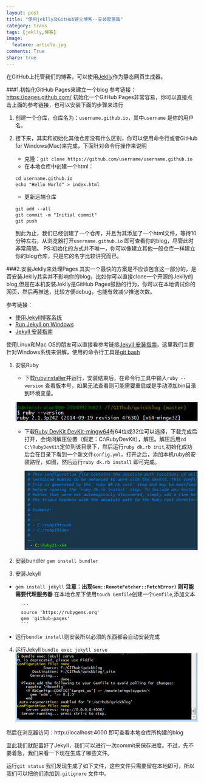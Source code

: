 ```yaml
---
layout: post
title: "使用jeklly及GitHub建立博客--安装配置篇"
category: trans
tags: [jeklly,博客]
image:
  feature: article.jpg
comments: True
share: true
---
```


在GitHub上托管我们的博客，可以使用[Jeklly](http://jekyllcn.com/)作为静态网页生成器。

###1.初始化GitHub Pages来建立一个blog
参考链接：https://pages.github.com/
初始化一个GitHub Pages非常容易，你可以直接点击上面的参考链接，也可以安装下面的步骤来进行

1. 创建一个仓库，仓库名为：`username.github.io`，其中`username` 是你的用户名。
2. 接下来，其实和初始化其他仓库没有什么区别，你可以使用命令行或者GitHub for Windows(Mac)来完成，下面针对命令行操作来说明
    -  克隆：`git clone https://github.com/username/username.github.io`
    - 在本地仓库中创建一个html：
    ```
    cd username.github.io
    echo "Hello World" > index.html
    ```
    - 更新远端仓库
    ```
    git add --all
    git commit -m "Initial commit"
    git push
    ```

    到此为止，我们已经创建了一个仓库，并且为其添加了一个html文件，等待10分钟左右，从浏览器打开`username.github.io` 即可查看你的blog，尽管此时非常简陋。
    PS:初始化的方式并不唯一，你可以像建立其他一般仓库一样建立你的blog仓库，只是它的名字比较讲究而已。

###2.安装Jeklly来处理Pages
其实一个最快的方案是不应该包含这一部分的，是否安装Jeklly其实并不影响你的blog，比如你可以直接clone一个开源的Jeklly的blog,但是在本机安装Jeklly是GitHub Pages鼓励的行为，你可以在本地调试你的网页，然后再推送，比较方便debug，也能有效减少推送次数。


参考链接：

- [使用Jekyll博客系统](https://help.github.com/articles/using-jekyll-with-pages/ )
- [Run Jekyll on Windows](http://jekyll-windows.juthilo.com/1-ruby-and-devkit/)
- [Jekyll 安装指南](http://jekyllcn.com/docs/installation/)

使用Linux和Mac OS的朋友可以直接看参考链接[Jekyll 安装指南](http://jekyllcn.com/docs/installation/)，这里我们主要针对Windows系统来讲解，使用的命令行工具是[git bash](http://msysgit.github.io/)


1. 安装Ruby
    - 下载[rubyinstaller](http://rubyinstaller.org/)并运行，安装结束后，在命令行工具中输入`ruby --version` 查看版本号，如果无法查看则可能需要重启或是手动添加bin目录到环境变量。

    ![Alt text](/images/jekyll/install-ruby-ready.png)

    - 下载[Ruby DevKit DevKit-mingw64](http://rubyinstaller.org/downloads/)有64位或32位可以选择，下载完成后打开，会询问解压位置（假定：C:\RubyDevKit），解压。解压后用`cd C:\RubyDevKit`定位到该目录下，然后运行`ruby dk.rb init`,初始化成功后会在目录下看到一个新文件`config.yml`，打开之后，添加本机ruby的安装路径，如图，然后运行`ruby dk.rb install` 即可完成。

        ![Alt text](/images/jekyll/install-rubykit-addpath.png)

2. 安装bundler
`gem install bundler`
3.  安装Jekyll
- `gem install jekyll`
**注意：出现`Gem::RemoteFetcher::FetchError)` 则可能需要代理服务器**
在本地仓库下使用`touch Gemfile`创建一个`Gemfile`,添加文本

        ```
        source 'https://rubygems.org'
        gem 'github-pages'
        ```
- 运行`bundle install`则安装所以必须的东西都会自动安装完成

4. 运行Jekyll
`bundle exec jekyll serve`
    ![Alt text](/images/jekyll/install-runjekyll.png)

然后在浏览器访问：http://localhost:4000 即可查看本地仓库所构建的blog

至此我们就配置好了Jekyll，我们可以进行一次commit来保存进度。不过，先不要着急，我们来看一下现在生成了哪些文件。

运行`git status` 我们发现生成了如下文件，这些文件只需要留在本地即可，所以我们可以把他们添加到`.gitignore` 文件中。


